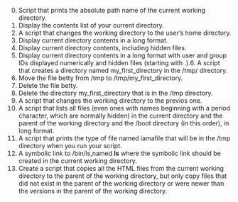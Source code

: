 0. Script that prints the absolute path name of the current working directory.
1. Display the contents list of your current directory.
2. A script that changes the working directory to the user’s home directory.
3. Display current directory contents in a long format.
4. Display current directory contents, including hidden files.
5. Display current directory contents in a long format with user and group IDs displayed numerically and hidden files (starting with .).6. A script that creates a directory named my_first_directory in the /tmp/ directory.
7. Move the file betty from /tmp to /tmp/my_first_directory.
8. Delete the file betty.
9. Delete the directory my_first_directory that is in the /tmp directory.
10. A script that changes the working directory to the previos one.
11. A script that lists all files (even ones with names beginning with a period character, which are normally hidden) in the current directory and the parent of the working directory and the /boot directory (in this order), in long format.
12. A script that prints the type of file named iamafile that will be in the /tmp directory when you run your script.
13. A symbolic link to /bin/ls,named __ls__ where the symbolic link should be created in the current working directory.
14. Create a script that copies all the HTML files from the current working directory to the parent of the working directory, but only copy files that did not exist in the parent of the working directory or were newer than the versions in the parent of the working directory.
